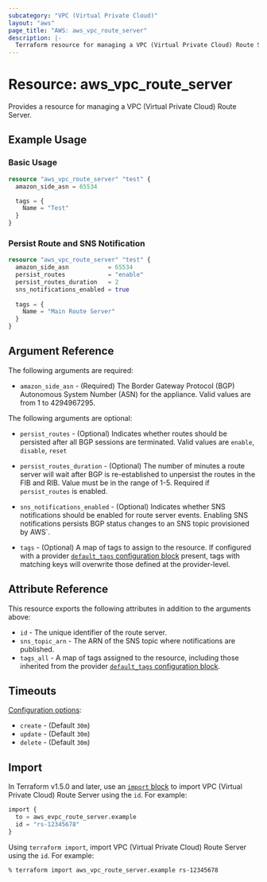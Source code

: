 ```yaml
---
subcategory: "VPC (Virtual Private Cloud)"
layout: "aws"
page_title: "AWS: aws_vpc_route_server"
description: |-
  Terraform resource for managing a VPC (Virtual Private Cloud) Route Server.
---
```

# Resource: aws_vpc_route_server

  Provides a resource for managing a VPC (Virtual Private Cloud) Route Server.

## Example Usage

### Basic Usage

```terraform
resource "aws_vpc_route_server" "test" {
  amazon_side_asn = 65534

  tags = {
    Name = "Test"
  }
}
```

### Persist Route and SNS Notification

```terraform
resource "aws_vpc_route_server" "test" {
  amazon_side_asn           = 65534
  persist_routes            = "enable"
  persist_routes_duration   = 2
  sns_notifications_enabled = true
  
  tags = {
    Name = "Main Route Server"
  }
}
```

## Argument Reference

The following arguments are required:

* `amazon_side_asn` - (Required) The Border Gateway Protocol (BGP) Autonomous System Number (ASN) for the appliance. Valid values are from 1 to 4294967295.

The following arguments are optional:

* `persist_routes` - (Optional) Indicates whether routes should be persisted after all BGP sessions are terminated. Valid values are `enable`, `disable`, `reset`

* `persist_routes_duration` - (Optional) The number of minutes a route server will wait after BGP is re-established to unpersist the routes in the FIB and RIB. Value must be in the range of 1-5. Required if `persist_routes` is enabled.

* `sns_notifications_enabled` - (Optional) Indicates whether SNS notifications should be enabled for route server events. Enabling SNS notifications persists BGP status changes to an SNS topic provisioned by AWS`.

* `tags` - (Optional) A map of tags to assign to the resource. If configured with a provider [`default_tags` configuration block](https://registry.terraform.io/providers/hashicorp/aws/latest/docs#default_tags-configuration-block) present, tags with matching keys will overwrite those defined at the provider-level.

## Attribute Reference

This resource exports the following attributes in addition to the arguments above:

* `id` - The unique identifier of the route server.
* `sns_topic_arn` - The ARN of the SNS topic where notifications are published.
* `tags_all` - A map of tags assigned to the resource, including those inherited from the provider [`default_tags` configuration block](https://registry.terraform.io/providers/hashicorp/aws/latest/docs#default_tags-configuration-block).

## Timeouts

[Configuration options](https://developer.hashicorp.com/terraform/language/resources/syntax#operation-timeouts):

* `create` - (Default `30m`)
* `update` - (Default `30m`)
* `delete` - (Default `30m`)

## Import

In Terraform v1.5.0 and later, use an [`import` block](https://developer.hashicorp.com/terraform/language/import) to import VPC (Virtual Private Cloud) Route Server using the `id`. For example:

```terraform
import {
  to = aws_evpc_route_server.example
  id = "rs-12345678"
}
```

Using `terraform import`, import VPC (Virtual Private Cloud) Route Server using the `id`. For example:

```console
% terraform import aws_vpc_route_server.example rs-12345678
```
